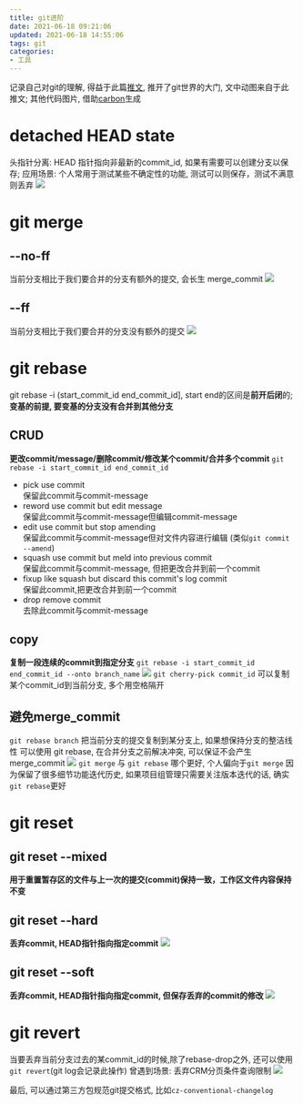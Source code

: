 ```yaml
---
title: git进阶
date: 2021-06-18 09:21:06
updated: 2021-06-18 14:55:06
tags: git
categories: 
- 工具
---
```

记录自己对git的理解, 得益于此篇[推文](https://mp.weixin.qq.com/s/65XK7vpmLhFjQsBB9SBZdA), 推开了git世界的大门, 文中动图来自于此推文; 其他代码图片, 借助[carbon](https://carbon.now.sh/)生成
# detached HEAD state
头指针分离: HEAD 指针指向非最新的commit_id, 如果有需要可以创建分支以保存; 
应用场景: 个人常用于测试某些不确定性的功能, 测试可以则保存，测试不满意则丢弃
![](/img/git/head.png)
# git merge
## --no-ff
当前分支相比于我们要合并的分支有额外的提交, 会长生 merge_commit
![](/img/git/nff.gif)

## --ff
当前分支相比于我们要合并的分支没有额外的提交
![](/img/git/ff.gif)

# git rebase
git rebase -i (start_commit_id end_commit_id], start end的区间是**前开后闭**的;
**变基的前提, 要变基的分支没有合并到其他分支**
## CRUD
**更改commit/message/删除commit/修改某个commit/合并多个commit**
`git rebase -i start_commit_id end_commit_id`
- pick		use commit                    
保留此commit与commit-message
- reword	use commit but edit message   
保留此commit与commit-message但编辑commit-message
- edit		use commit but stop amending  
保留此commit与commit-message但对文件内容进行编辑 (类似`git commit --amend`)
- squash	use commit but meld into previous commit          
保留此commit与commit-message, 但把更改合并到前一个commit
- fixup		like squash but discard this commit's log commit  
保留此commit,把更改合并到前一个commit
- drop		remove commit                 
去除此commit与commit-message

## copy
**复制一段连续的commit到指定分支** `git rebase -i start_commit_id end_commit_id --onto branch_name`
![](/img/git/rebase-copy.png)
`git cherry-pick commit_id` 可以复制某个commit_id到当前分支, 多个用空格隔开
## 避免merge_commit
`git rebase branch` 把当前分支的提交复制到某分支上, 如果想保持分支的整洁线性 可以使用 git rebase, 在合并分支之前解决冲突, 可以保证不会产生merge_commit
![](/img/git/base.gif)
`git merge` 与 `git rebase` 哪个更好, 个人偏向于`git merge` 因为保留了很多细节功能迭代历史, 如果项目组管理只需要关注版本迭代的话, 确实`git rebase`更好

# git reset
## git reset --mixed
**用于重置暂存区的文件与上一次的提交(commit)保持一致，工作区文件内容保持不变**
## git reset --hard
**丢弃commit, HEAD指针指向指定commit**
![](/img/git/reset.gif)

## git reset --soft
**丢弃commit, HEAD指针指向指定commit, 但保存丢弃的commit的修改**
![](/img/git/soft-reset.gif)

# git revert
当要丢弃当前分支过去的某commit_id的时候,除了rebase-drop之外, 还可以使用`git revert`(git log会记录此操作)
曾遇到场景: 丢弃CRM分页条件查询限制
![](/img/git/revert.gif)

最后, 可以通过第三方包规范git提交格式, 比如`cz-conventional-changelog`





